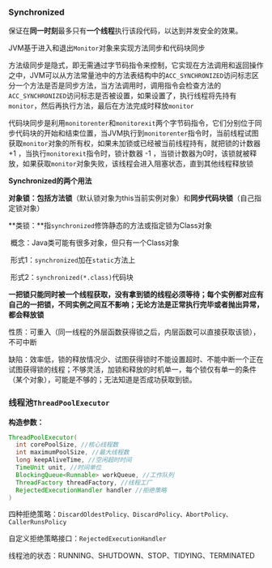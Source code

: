 ### Synchronized

保证在**同一时刻**最多只有**一个线程**执行该段代码，以达到并发安全的效果。

JVM基于进入和退出`Monitor`对象来实现方法同步和代码块同步

方法级同步是隐式，即无需通过字节码指令来控制，它实现在方法调用和返回操作之中，JVM可以从方法常量池中的方法表结构中的`ACC_SYNCHRONIZED`访问标志区分一个方法是否是同步方法，当方法调用时，调用指令会检查方法的`ACC_SYNCHRONIZED`访问标志是否被设置，如果设置了，执行线程将先持有`monitor`，然后再执行方法，最后在方法完成时释放`monitor`

代码块同步是利用`monitorenter`和`monitorexit`两个字节码指令，它们分别位于同步代码块的开始和结束位置，当JVM执行到`monitorenter`指令时，当前线程试图获取`monitor`对象的所有权，如果未加锁或已经被当前线程持有，就把锁的计数器 +1 ，当执行`monitorexit`指令时，锁计数器 -1 ，当锁计数器为0时，该锁就被释放，如果获取`monitor`对象失败，该线程会进入阻塞状态，直到其他线程释放锁

**Synchronized的两个用法**

**对象锁：**包括**方法锁**（默认锁对象为this当前实例对象）和**同步代码块锁**（自己指定锁对象）

**类锁：**指`synchronized`修饰静态的方法或指定锁为Class对象

​	概念：Java类可能有很多对象，但只有一个Class对象

​	形式1：`synchronized`加在`static`方法上

​	形式2：`synchronized(*.class)`代码块

​	**一把锁只能同时被一个线程获取，没有拿到锁的线程必须等待；每个实例都对应有自己的一把锁，不同实例之间互不影响；无论方法是正常执行完毕或者抛出异常，都会释放锁**

性质：可重入（同一线程的外层函数获得锁之后，内层函数可以直接获取该锁），不可中断

缺陷：效率低，锁的释放情况少、试图获得锁时不能设置超时、不能中断一个正在试图获得锁的线程；不够灵活，加锁和释放的时机单一，每个锁仅有单一的条件（某个对象），可能是不够的；无法知道是否成功获取到锁。





### 线程池`ThreadPoolExecutor`

**构造参数：**

~~~java
ThreadPoolExecutor(
  int corePoolSize, //核心线程数
  int maximumPoolSize, //最大线程数
  long keepAliveTime, //空闲超时时间
  TimeUnit unit, //时间单位
  BlockingQueue<Runnable> workQueue, //工作队列
  ThreadFactory threadFactory, //线程工厂
  RejectedExecutionHandler handler //拒绝策略
)
~~~

四种拒绝策略：`DiscardOldestPolicy、DiscardPolicy、AbortPolicy、CallerRunsPolicy`

自定义拒绝策略接口：`RejectedExecutionHandler`

线程池的状态：RUNNING、SHUTDOWN、STOP、TIDYING、TERMINATED



